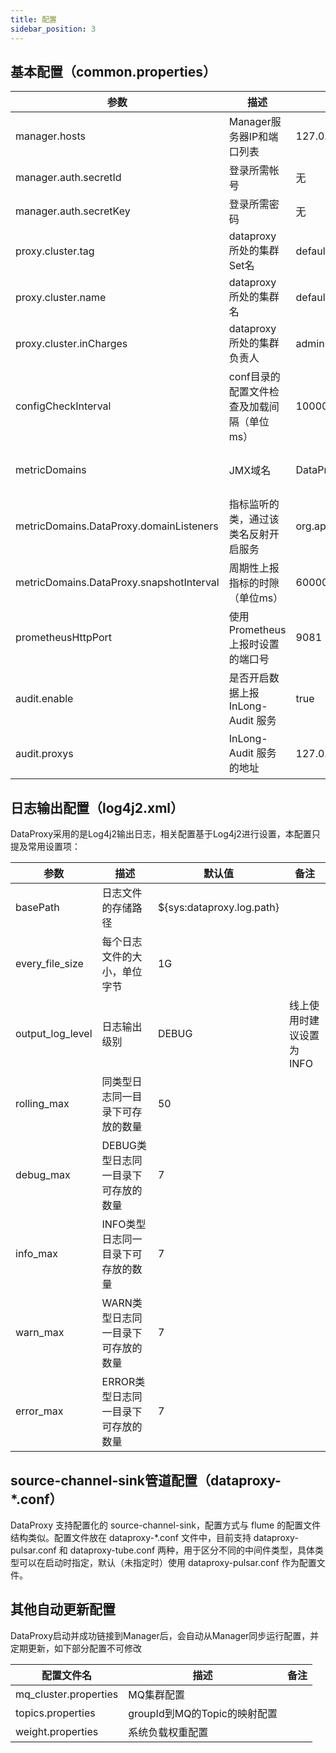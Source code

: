 ```yaml
---
title: 配置
sidebar_position: 3
---
```


## 基本配置（common.properties）

| 参数                                                      | 描述                       | 默认值                                  | 备注                                                                          |
|---------------------------------------------------------|--------------------------|--------------------------------------|-----------------------------------------------------------------------------|
| manager.hosts                                           | Manager服务器IP和端口列表        | 127.0.0.1:8083                      | 不允许为空，格式按照 {ip1:port1}[,{ip2:port2}][,{ip3:port3}] 格式进行配置                   |
| manager.auth.secretId                                   | 登录所需帐号                   | 无                                    | 允许为空不填写                                                                     |
| manager.auth.secretKey                                  | 登录所需密码                   | 无                                    | 允许为空不填写                                                                     |
| proxy.cluster.tag                                       | dataproxy所处的集群Set名       | default_cluster                      | 一个集群set里可以包含多个dataproxy、MQ的集群                                               |
| proxy.cluster.name                                      | dataproxy所处的集群名          | default_dataproxy                    | 用于区分不同的环境                                                                   |
| proxy.cluster.inCharges                                 | dataproxy所处的集群负责人        | admin                                |                                                                             |
| configCheckInterval                                     | conf目录的配置文件检查及加载间隔（单位ms） | 10000                          |                                                                             |
| metricDomains                                           | JMX域名                    | DataProxy                             | 通过该配置值获取如下“metricDomains.${metricDomains}.xxx”的配置项                          |
| metricDomains.DataProxy.domainListeners                 | 指标监听的类，通过该类名反射开启服务       | org.apache.inlong.dataproxy.metrics.prometheus.PrometheusMetricListener    | 如果存在多个指标监听类配置，通过空格、回车，或换行符进行分隔                                              |
| metricDomains.DataProxy.snapshotInterval                | 周期性上报指标的时隙（单位ms）         | 60000                             |                                                                             |
| prometheusHttpPort                                      | 使用 Prometheus 上报时设置的端口号  | 9081                               |                                                                             |
| audit.enable                                            | 是否开启数据上报 InLong-Audit 服务 | true                                |                                                                             |
| audit.proxys                                            | InLong-Audit 服务的地址       | 127.0.0.1:10081                      | 格式按照 {ip1:port1}[ {ip2:port2}][ {ip3:port3}]进行配置，不同ip:port间通过空格、回车，或换行符进行分隔 |


## 日志输出配置（log4j2.xml）
DataProxy采用的是Log4j2输出日志，相关配置基于Log4j2进行设置，本配置只提及常用设置项：

| 参数                      | 描述        | 默认值   | 备注             |
|-------------------------|-----------|-------|----------------|
| basePath      | 日志文件的存储路径 | ${sys:dataproxy.log.path}    |                |
| every_file_size      | 每个日志文件的大小，单位字节       | 1G    |                |
| output_log_level | 日志输出级别               | DEBUG | 线上使用时建议设置为INFO |
| rolling_max    | 同类型日志同一目录下可存放的数量     | 50    |                |
| debug_max    | DEBUG类型日志同一目录下可存放的数量 | 7     |                |
| info_max    | INFO类型日志同一目录下可存放的数量  | 7     |                |
| warn_max    | WARN类型日志同一目录下可存放的数量  | 7     |                |
| error_max    | ERROR类型日志同一目录下可存放的数量 | 7     |                |


## source-channel-sink管道配置（dataproxy-*.conf）

DataProxy 支持配置化的 source-channel-sink，配置方式与 flume 的配置文件结构类似。配置文件放在 dataproxy-*.conf 文件中，目前支持 dataproxy-pulsar.conf 和 dataproxy-tube.conf 两种，用于区分不同的中间件类型，具体类型可以在启动时指定，默认（未指定时）使用 dataproxy-pulsar.conf 作为配置文件。


## 其他自动更新配置
DataProxy启动并成功链接到Manager后，会自动从Manager同步运行配置，并定期更新，如下部分配置不可修改

| 配置文件名            | 描述                    |  备注             |
|------------------|-----------------------|-----------------|
| mq_cluster.properties         | MQ集群配置                |     |
| topics.properties  | groupId到MQ的Topic的映射配置 |     |
| weight.properties | 系统负载权重配置              |  |
